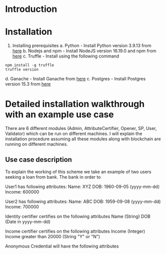 # Introduction

# Installation
1. Installing prerequisites
a. Python - Install Python version 3.9.13 from [here](https://www.python.org/downloads/)
b. Nodejs and npm - Install NodeJS version 16.19.0 and npm from [here](https://github.com/nodesource/distributions#using-ubuntu-2)
c. Truffle - Install using the following command
```
npm install -g truffle
truffle version
```
d. Ganache - Install Ganache from [here](https://trufflesuite.com/ganache/)
c. Postgres - Install Postgres version 15.3 from [here](https://www.postgresql.org/download/)
# Detailed installation walkthrough with an example use case
There are 6 different modules (Admin, AttributeCertifier, Opener, SP, User, Validator) which can be run on different machines. I will explain the installation procedure assuming all these modules along with blockchain are running on different machines.

## Use case description
To explain the working of this scheme we take an example of two users seeking a loan from bank. The bank in order to  

User1 has following attributes:
Name: XYZ
DOB: 1960-09-05 (yyyy-mm-dd)
Income: 600000

User2 has following attributes:
Name: ABC
DOB: 1959-09-08 (yyyy-mm-dd)
Income: 700000

Identity certifier certifies on the following attributes
Name (String)
DOB (Date in yyyy-mm-dd)

Income certifier certifies on the following attributes
Income (Integer)
Income greater than 20000 (String "Y" or "N")

Anonymous Credential will have the following attributes